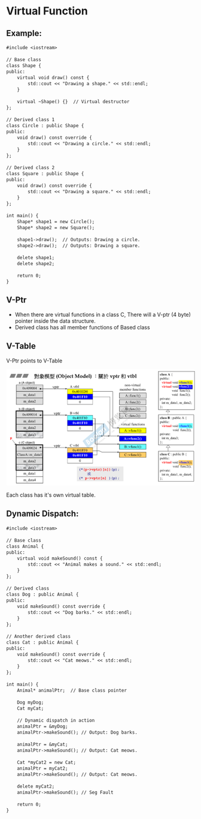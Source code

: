 # Virtual Function

## Example:

    #include <iostream>

    // Base class
    class Shape {
    public:
        virtual void draw() const {
            std::cout << "Drawing a shape." << std::endl;
        }

        virtual ~Shape() {}  // Virtual destructor
    };

    // Derived class 1
    class Circle : public Shape {
    public:
        void draw() const override {
            std::cout << "Drawing a circle." << std::endl;
        }
    };

    // Derived class 2
    class Square : public Shape {
    public:
        void draw() const override {
            std::cout << "Drawing a square." << std::endl;
        }
    };

    int main() {
        Shape* shape1 = new Circle();
        Shape* shape2 = new Square();

        shape1->draw();  // Outputs: Drawing a circle.
        shape2->draw();  // Outputs: Drawing a square.

        delete shape1;
        delete shape2;

        return 0;
    }



## V-Ptr

- When there are virtual functions in a class C, There will a V-ptr (4 byte) pointer inside the data structure.
- Derived class has all member functions of Based class

## V-Table

V-Ptr points to V-Table

![demostration](imgs/vptr_vtable.png)

Each class has it's own virtual table.



## Dynamic Dispatch:

    #include <iostream>

    // Base class
    class Animal {
    public:
        virtual void makeSound() const {
            std::cout << "Animal makes a sound." << std::endl;
        }
    };

    // Derived class
    class Dog : public Animal {
    public:
        void makeSound() const override {
            std::cout << "Dog barks." << std::endl;
        }
    };

    // Another derived class
    class Cat : public Animal {
    public:
        void makeSound() const override {
            std::cout << "Cat meows." << std::endl;
        }
    };

    int main() {
        Animal* animalPtr;  // Base class pointer

        Dog myDog;
        Cat myCat;

        // Dynamic dispatch in action
        animalPtr = &myDog;
        animalPtr->makeSound(); // Output: Dog barks.

        animalPtr = &myCat;
        animalPtr->makeSound(); // Output: Cat meows.

        Cat *myCat2 = new Cat;
        animalPtr = myCat2;
        animalPtr->makeSound(); // Output: Cat meows.
        
        delete myCat2;
        animalPtr->makeSound(); // Seg Fault

        return 0;
    }
